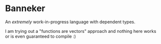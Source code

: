 # Banneker

An *extremely* work-in-progress language with dependent types.

I am trying out a "functions are vectors" approach and nothing here works or is even guaranteed to compile :)